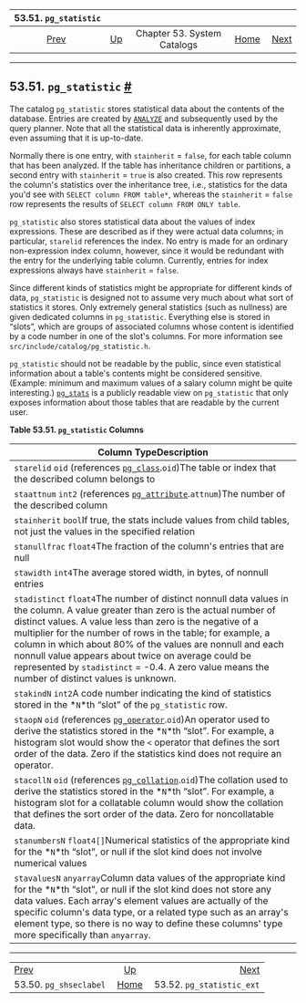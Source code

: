 <!--?xml version="1.0" encoding="UTF-8" standalone="no"?-->

|                    53.51. `pg_statistic`                   |                                                   |                             |                                                       |                                                                  |
| :--------------------------------------------------------: | :------------------------------------------------ | :-------------------------: | ----------------------------------------------------: | ---------------------------------------------------------------: |
| [Prev](catalog-pg-shseclabel.html "53.50. pg_shseclabel")  | [Up](catalogs.html "Chapter 53. System Catalogs") | Chapter 53. System Catalogs | [Home](index.html "PostgreSQL 17devel Documentation") |  [Next](catalog-pg-statistic-ext.html "53.52. pg_statistic_ext") |

***

## 53.51. `pg_statistic` [#](#CATALOG-PG-STATISTIC)

The catalog `pg_statistic` stores statistical data about the contents of the database. Entries are created by [`ANALYZE`](sql-analyze.html "ANALYZE") and subsequently used by the query planner. Note that all the statistical data is inherently approximate, even assuming that it is up-to-date.

Normally there is one entry, with `stainherit` = `false`, for each table column that has been analyzed. If the table has inheritance children or partitions, a second entry with `stainherit` = `true` is also created. This row represents the column's statistics over the inheritance tree, i.e., statistics for the data you'd see with `SELECT column FROM table*`, whereas the `stainherit` = `false` row represents the results of `SELECT column FROM ONLY table`.

`pg_statistic` also stores statistical data about the values of index expressions. These are described as if they were actual data columns; in particular, `starelid` references the index. No entry is made for an ordinary non-expression index column, however, since it would be redundant with the entry for the underlying table column. Currently, entries for index expressions always have `stainherit` = `false`.

Since different kinds of statistics might be appropriate for different kinds of data, `pg_statistic` is designed not to assume very much about what sort of statistics it stores. Only extremely general statistics (such as nullness) are given dedicated columns in `pg_statistic`. Everything else is stored in “slots”, which are groups of associated columns whose content is identified by a code number in one of the slot's columns. For more information see `src/include/catalog/pg_statistic.h`.

`pg_statistic` should not be readable by the public, since even statistical information about a table's contents might be considered sensitive. (Example: minimum and maximum values of a salary column might be quite interesting.) [`pg_stats`](view-pg-stats.html "54.27. pg_stats") is a publicly readable view on `pg_statistic` that only exposes information about those tables that are readable by the current user.

**Table 53.51. `pg_statistic` Columns**

| Column TypeDescription                                                                                                                                                                                                                                                                                                                                                                                                                                                             |
| ---------------------------------------------------------------------------------------------------------------------------------------------------------------------------------------------------------------------------------------------------------------------------------------------------------------------------------------------------------------------------------------------------------------------------------------------------------------------------------- |
| `starelid` `oid` (references [`pg_class`](catalog-pg-class.html "53.11. pg_class").`oid`)The table or index that the described column belongs to                                                                                                                                                                                                                                                                                                                                   |
| `staattnum` `int2` (references [`pg_attribute`](catalog-pg-attribute.html "53.7. pg_attribute").`attnum`)The number of the described column                                                                                                                                                                                                                                                                                                                                        |
| `stainherit` `bool`If true, the stats include values from child tables, not just the values in the specified relation                                                                                                                                                                                                                                                                                                                                                              |
| `stanullfrac` `float4`The fraction of the column's entries that are null                                                                                                                                                                                                                                                                                                                                                                                                           |
| `stawidth` `int4`The average stored width, in bytes, of nonnull entries                                                                                                                                                                                                                                                                                                                                                                                                            |
| `stadistinct` `float4`The number of distinct nonnull data values in the column. A value greater than zero is the actual number of distinct values. A value less than zero is the negative of a multiplier for the number of rows in the table; for example, a column in which about 80% of the values are nonnull and each nonnull value appears about twice on average could be represented by `stadistinct` = -0.4. A zero value means the number of distinct values is unknown. |
| `stakindN` `int2`A code number indicating the kind of statistics stored in the *`N`*th “slot” of the `pg_statistic` row.                                                                                                                                                                                                                                                                                                                                                           |
| `staopN` `oid` (references [`pg_operator`](catalog-pg-operator.html "53.34. pg_operator").`oid`)An operator used to derive the statistics stored in the *`N`*th “slot”. For example, a histogram slot would show the `<` operator that defines the sort order of the data. Zero if the statistics kind does not require an operator.                                                                                                                                               |
| `stacollN` `oid` (references [`pg_collation`](catalog-pg-collation.html "53.12. pg_collation").`oid`)The collation used to derive the statistics stored in the *`N`*th “slot”. For example, a histogram slot for a collatable column would show the collation that defines the sort order of the data. Zero for noncollatable data.                                                                                                                                                |
| `stanumbersN` `float4[]`Numerical statistics of the appropriate kind for the *`N`*th “slot”, or null if the slot kind does not involve numerical values                                                                                                                                                                                                                                                                                                                            |
| `stavaluesN` `anyarray`Column data values of the appropriate kind for the *`N`*th “slot”, or null if the slot kind does not store any data values. Each array's element values are actually of the specific column's data type, or a related type such as an array's element type, so there is no way to define these columns' type more specifically than `anyarray`.                                                                                                             |

***

|                                                            |                                                       |                                                                  |
| :--------------------------------------------------------- | :---------------------------------------------------: | ---------------------------------------------------------------: |
| [Prev](catalog-pg-shseclabel.html "53.50. pg_shseclabel")  |   [Up](catalogs.html "Chapter 53. System Catalogs")   |  [Next](catalog-pg-statistic-ext.html "53.52. pg_statistic_ext") |
| 53.50. `pg_shseclabel`                                     | [Home](index.html "PostgreSQL 17devel Documentation") |                                        53.52. `pg_statistic_ext` |
